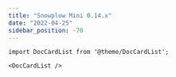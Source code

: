 ```yaml
---
title: "Snowplow Mini 0.14.x"
date: "2022-04-25"
sidebar_position: -70
---
```


```mdx-code-block
import DocCardList from '@theme/DocCardList';

<DocCardList />
```
